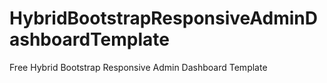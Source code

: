 # HybridBootstrapResponsiveAdminDashboardTemplate
Free Hybrid Bootstrap Responsive Admin Dashboard Template
